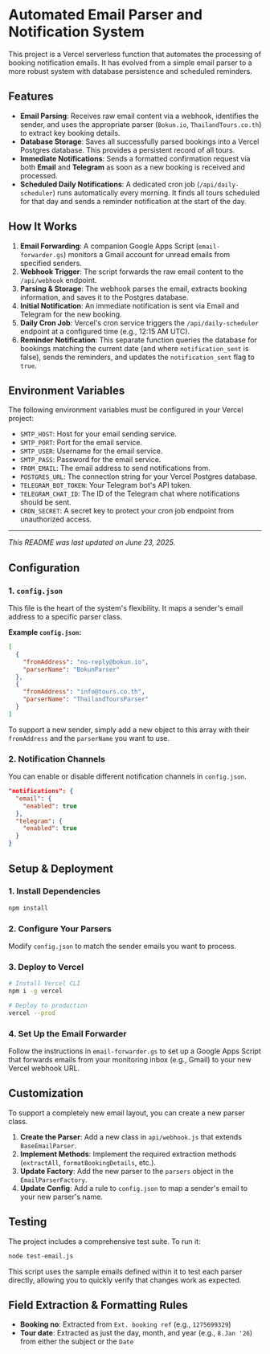# Automated Email Parser and Notification System

This project is a Vercel serverless function that automates the processing of booking notification emails. It has evolved from a simple email parser to a more robust system with database persistence and scheduled reminders.

## Features

- **Email Parsing**: Receives raw email content via a webhook, identifies the sender, and uses the appropriate parser (`Bokun.io`, `ThailandTours.co.th`) to extract key booking details.
- **Database Storage**: Saves all successfully parsed bookings into a Vercel Postgres database. This provides a persistent record of all tours.
- **Immediate Notifications**: Sends a formatted confirmation request via both **Email** and **Telegram** as soon as a new booking is received and processed.
- **Scheduled Daily Notifications**: A dedicated cron job (`/api/daily-scheduler`) runs automatically every morning. It finds all tours scheduled for that day and sends a reminder notification at the start of the day.

## How It Works

1.  **Email Forwarding**: A companion Google Apps Script (`email-forwarder.gs`) monitors a Gmail account for unread emails from specified senders.
2.  **Webhook Trigger**: The script forwards the raw email content to the `/api/webhook` endpoint.
3.  **Parsing & Storage**: The webhook parses the email, extracts booking information, and saves it to the Postgres database.
4.  **Initial Notification**: An immediate notification is sent via Email and Telegram for the new booking.
5.  **Daily Cron Job**: Vercel's cron service triggers the `/api/daily-scheduler` endpoint at a configured time (e.g., 12:15 AM UTC).
6.  **Reminder Notification**: This separate function queries the database for bookings matching the current date (and where `notification_sent` is false), sends the reminders, and updates the `notification_sent` flag to `true`.

## Environment Variables

The following environment variables must be configured in your Vercel project:

- `SMTP_HOST`: Host for your email sending service.
- `SMTP_PORT`: Port for the email service.
- `SMTP_USER`: Username for the email service.
- `SMTP_PASS`: Password for the email service.
- `FROM_EMAIL`: The email address to send notifications from.
- `POSTGRES_URL`: The connection string for your Vercel Postgres database.
- `TELEGRAM_BOT_TOKEN`: Your Telegram bot's API token.
- `TELEGRAM_CHAT_ID`: The ID of the Telegram chat where notifications should be sent.
- `CRON_SECRET`: A secret key to protect your cron job endpoint from unauthorized access.
---
*This README was last updated on June 23, 2025.*

## Configuration

### 1. `config.json`

This file is the heart of the system's flexibility. It maps a sender's email address to a specific parser class.

**Example `config.json`:**
```json
[
  {
    "fromAddress": "no-reply@bokun.io",
    "parserName": "BokunParser"
  },
  {
    "fromAddress": "info@tours.co.th",
    "parserName": "ThailandToursParser"
  }
]
```
To support a new sender, simply add a new object to this array with their `fromAddress` and the `parserName` you want to use.

### 2. Notification Channels

You can enable or disable different notification channels in `config.json`.

```json
"notifications": {
  "email": {
    "enabled": true
  },
  "telegram": {
    "enabled": true
  }
}
```

## Setup & Deployment

### 1. Install Dependencies
```bash
npm install
```

### 2. Configure Your Parsers
Modify `config.json` to match the sender emails you want to process.

### 3. Deploy to Vercel
```bash
# Install Vercel CLI
npm i -g vercel

# Deploy to production
vercel --prod
```

### 4. Set Up the Email Forwarder
Follow the instructions in `email-forwarder.gs` to set up a Google Apps Script that forwards emails from your monitoring inbox (e.g., Gmail) to your new Vercel webhook URL.

## Customization

To support a completely new email layout, you can create a new parser class.

1.  **Create the Parser**: Add a new class in `api/webhook.js` that extends `BaseEmailParser`.
2.  **Implement Methods**: Implement the required extraction methods (`extractAll`, `formatBookingDetails`, etc.).
3.  **Update Factory**: Add the new parser to the `parsers` object in the `EmailParserFactory`.
4.  **Update Config**: Add a rule to `config.json` to map a sender's email to your new parser's name.

## Testing

The project includes a comprehensive test suite. To run it:
```bash
node test-email.js
```
This script uses the sample emails defined within it to test each parser directly, allowing you to quickly verify that changes work as expected.

## Field Extraction & Formatting Rules

- **Booking no**: Extracted from `Ext. booking ref` (e.g., `1275699329`)
- **Tour date**: Extracted as just the day, month, and year (e.g., `8.Jan '26`) from either the subject or the `Date`